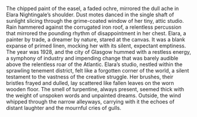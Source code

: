 The chipped paint of the easel, a faded ochre, mirrored the dull ache in Elara Nightingale’s shoulder.  Dust motes danced in the single shaft of sunlight slicing through the grime-coated window of her tiny, attic studio.  Rain hammered against the corrugated iron roof, a relentless percussion that mirrored the pounding rhythm of disappointment in her chest.  Elara, a painter by trade, a dreamer by nature, stared at the canvas.  It was a blank expanse of primed linen, mocking her with its silent, expectant emptiness.  The year was 1928, and the city of Glasgow hummed with a restless energy, a symphony of industry and impending change that was barely audible above the relentless roar of the Atlantic.  Elara’s studio, nestled within the sprawling tenement district, felt like a forgotten corner of the world, a silent testament to the vastness of the creative struggle.  Her brushes, their bristles frayed and dulled, lay scattered like fallen leaves on the worn wooden floor.  The smell of turpentine, always present, seemed thick with the weight of unspoken words and unpainted dreams.  Outside, the wind whipped through the narrow alleyways, carrying with it the echoes of distant laughter and the mournful cries of gulls.
